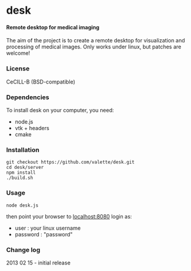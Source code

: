 desk
====

#### Remote desktop for medical imaging ####

The aim of the project is to create a remote desktop for visualization and processing of medical images. Only works under linux, but patches are welcome!

### License ###
CeCILL-B (BSD-compatible)

### Dependencies ###
To install desk on your computer, you need:
* node.js
* vtk + headers
* cmake

### Installation ###

	git checkout https://github.com/valette/desk.git
	cd desk/server
	npm install
	./build.sh

### Usage ###

	node desk.js

then point your browser to [localhost:8080](http://localhost:8080)
login as:
- user : your linux username
- password : "password"


### Change log ###

2013 02 15 - initial release

